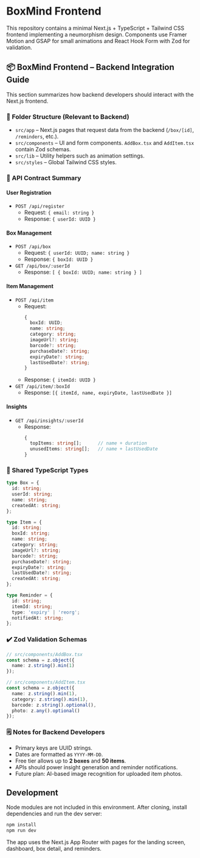 # BoxMind Frontend

This repository contains a minimal Next.js + TypeScript + Tailwind CSS frontend implementing a neumorphism design. Components use Framer Motion and GSAP for small animations and React Hook Form with Zod for validation.

## 📦 BoxMind Frontend – Backend Integration Guide

This section summarizes how backend developers should interact with the Next.js frontend.

### 🧩 Folder Structure (Relevant to Backend)

- `src/app` – Next.js pages that request data from the backend (`/box/[id]`, `/reminders`, etc.).
- `src/components` – UI and form components. `AddBox.tsx` and `AddItem.tsx` contain Zod schemas.
- `src/lib` – Utility helpers such as animation settings.
- `src/styles` – Global Tailwind CSS styles.

### 🔗 API Contract Summary

#### User Registration
- `POST /api/register`
  - Request: `{ email: string }`
  - Response: `{ userId: UUID }`

#### Box Management
- `POST /api/box`
  - Request: `{ userId: UUID; name: string }`
  - Response: `{ boxId: UUID }`
- `GET /api/box/:userId`
  - Response: `[ { boxId: UUID; name: string } ]`

#### Item Management
- `POST /api/item`
  - Request:
    ```ts
    {
      boxId: UUID;
      name: string;
      category: string;
      imageUrl?: string;
      barcode?: string;
      purchaseDate?: string;
      expiryDate?: string;
      lastUsedDate?: string;
    }
    ```
  - Response: `{ itemId: UUID }`
- `GET /api/item/:boxId`
  - Response: `[{ itemId, name, expiryDate, lastUsedDate }]`

#### Insights
- `GET /api/insights/:userId`
  - Response:
    ```ts
    {
      topItems: string[];      // name + duration
      unusedItems: string[];   // name + lastUsedDate
    }
    ```

### 🧾 Shared TypeScript Types

```ts
type Box = {
  id: string;
  userId: string;
  name: string;
  createdAt: string;
};

type Item = {
  id: string;
  boxId: string;
  name: string;
  category: string;
  imageUrl?: string;
  barcode?: string;
  purchaseDate?: string;
  expiryDate?: string;
  lastUsedDate?: string;
  createdAt: string;
};

type Reminder = {
  id: string;
  itemId: string;
  type: 'expiry' | 'reorg';
  notifiedAt: string;
};
```

### ✔️ Zod Validation Schemas

```ts
// src/components/AddBox.tsx
const schema = z.object({
  name: z.string().min(1)
});

// src/components/AddItem.tsx
const schema = z.object({
  name: z.string().min(1),
  category: z.string().min(1),
  barcode: z.string().optional(),
  photo: z.any().optional()
});
```

### 🗒️ Notes for Backend Developers

- Primary keys are UUID strings.
- Dates are formatted as `YYYY-MM-DD`.
- Free tier allows up to **2 boxes** and **50 items**.
- APIs should power insight generation and reminder notifications.
- Future plan: AI-based image recognition for uploaded item photos.

## Development

Node modules are not included in this environment. After cloning, install dependencies and run the dev server:

```bash
npm install
npm run dev
```

The app uses the Next.js App Router with pages for the landing screen, dashboard, box detail, and reminders.
